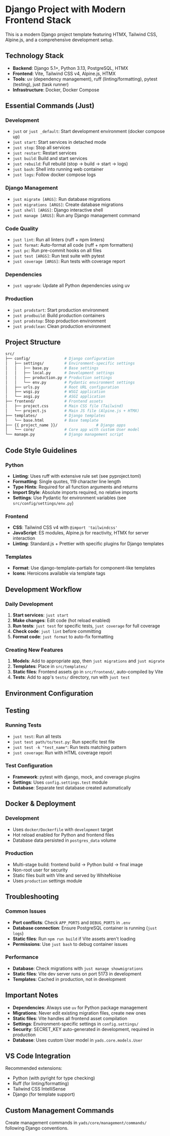 # Django Project with Modern Frontend Stack

This is a modern Django project template featuring HTMX, Tailwind CSS, Alpine.js, and a comprehensive development setup.

## Technology Stack

- **Backend**: Django 5.1+, Python 3.13, PostgreSQL, HTMX
- **Frontend**: Vite, Tailwind CSS v4, Alpine.js, HTMX
- **Tools**: uv (dependency management), ruff (linting/formatting), pytest (testing), just (task runner)
- **Infrastructure**: Docker, Docker Compose

## Essential Commands (Just)

### Development

- `just` or `just _default`: Start development environment (docker compose up)
- `just start`: Start services in detached mode
- `just stop`: Stop all services
- `just restart`: Restart services
- `just build`: Build and start services
- `just rebuild`: Full rebuild (stop → build → start → logs)
- `just bash`: Shell into running web container
- `just logs`: Follow docker compose logs

### Django Management

- `just migrate [ARGS]`: Run database migrations
- `just migrations [ARGS]`: Create database migrations
- `just shell [ARGS]`: Django interactive shell
- `just manage [ARGS]`: Run any Django management command

### Code Quality

- `just lint`: Run all linters (ruff + npm linters)
- `just format`: Auto-format all code (ruff + npm formatters)
- `just pc`: Run pre-commit hooks on all files
- `just test [ARGS]`: Run test suite with pytest
- `just coverage [ARGS]`: Run tests with coverage report

### Dependencies

- `just upgrade`: Update all Python dependencies using uv

### Production

- `just prodstart`: Start production environment
- `just prodbuild`: Build production containers
- `just prodstop`: Stop production environment
- `just prodclean`: Clean production environment

## Project Structure

```bash
src/
├── config/               # Django configuration
│   ├── settings/         # Environment-specific settings
│   │   ├── base.py       # Base settings
│   │   ├── local.py      # Development settings
│   │   ├── production.py # Production settings
│   │   └── env.py        # Pydantic environment settings
│   ├── urls.py           # Root URL configuration
│   ├── wsgi.py           # WSGI application
│   └── asgi.py           # ASGI application
├── frontend/             # Frontend assets
│   ├── project.css       # Main CSS file (Tailwind)
│   └── project.js        # Main JS file (Alpine.js + HTMX)
├── templates/            # Django templates
│   └── base.html         # Base template
├── {{ project_name }}/                 # Django apps
│   └── core/             # Core app with custom User model
└── manage.py             # Django management script
```

## Code Style Guidelines

### Python

- **Linting**: Uses ruff with extensive rule set (see pyproject.toml)
- **Formatting**: Single quotes, 119 character line length
- **Type Hints**: Required for all function arguments and returns
- **Import Style**: Absolute imports required, no relative imports
- **Settings**: Use Pydantic for environment variables (see `src/config/settings/env.py`)

### Frontend

- **CSS**: Tailwind CSS v4 with `@import 'tailwindcss'`
- **JavaScript**: ES modules, Alpine.js for reactivity, HTMX for server interaction
- **Linting**: Standard.js + Prettier with specific plugins for Django templates

### Templates

- **Format**: Use django-template-partials for component-like templates
- **Icons**: Heroicons available via template tags

## Development Workflow

### Daily Development

1. **Start services**: `just start`
2. **Make changes**: Edit code (hot reload enabled)
3. **Run tests**: `just test` for specific tests, `just coverage` for full coverage
4. **Check code**: `just lint` before committing
5. **Format code**: `just format` to auto-fix formatting

### Creating New Features

1. **Models**: Add to appropriate app, then `just migrations` and `just migrate`
2. **Templates**: Place in `src/templates/`
3. **Static files**: Frontend assets go in `src/frontend/`, auto-compiled by Vite
4. **Tests**: Add to app's `tests/` directory, run with `just test`

## Environment Configuration

## Testing

### Running Tests

- `just test`: Run all tests
- `just test path/to/test.py`: Run specific test file
- `just test -k "test_name"`: Run tests matching pattern
- `just coverage`: Run with HTML coverage report

### Test Configuration

- **Framework**: pytest with django, mock, and coverage plugins
- **Settings**: Uses `config.settings.test` module
- **Database**: Separate test database created automatically

## Docker & Deployment

### Development

- Uses `docker/Dockerfile` with `development` target
- Hot reload enabled for Python and frontend files
- Database data persisted in `postgres_data` volume

### Production

- Multi-stage build: frontend build → Python build → final image
- Non-root user for security
- Static files built with Vite and served by WhiteNoise
- Uses `production` settings module

## Troubleshooting

### Common Issues

- **Port conflicts**: Check `APP_PORTS` and `DEBUG_PORTS` in `.env`
- **Database connection**: Ensure PostgreSQL container is running (`just logs`)
- **Static files**: Run `npm run build` if Vite assets aren't loading
- **Permissions**: Use `just bash` to debug container issues

### Performance

- **Database**: Check migrations with `just manage showmigrations`
- **Static files**: Vite dev server runs on port 5173 in development
- **Templates**: Cached in production, not in development

## Important Notes

- **Dependencies**: Always use `uv` for Python package management
- **Migrations**: Never edit existing migration files, create new ones
- **Static files**: Vite handles all frontend asset compilation
- **Settings**: Environment-specific settings in `config.settings/`
- **Security**: SECRET_KEY auto-generated in development, required in production
- **Database**: Uses custom User model in `yads.core.models.User`

## VS Code Integration

Recommended extensions:

- Python (with pyright for type checking)
- Ruff (for linting/formatting)
- Tailwind CSS IntelliSense
- Django (for template support)

## Custom Management Commands

Create management commands in `yads/core/management/commands/` following Django conventions.
